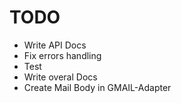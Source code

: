 # TODO

* Write API Docs
* Fix errors handling
* Test
* Write overal Docs
* Create Mail Body in GMAIL-Adapter